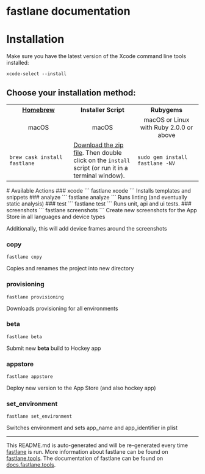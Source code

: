 fastlane documentation
================
# Installation

Make sure you have the latest version of the Xcode command line tools installed:

```
xcode-select --install
```

## Choose your installation method:

<table width="100%" >
<tr>
<th width="33%"><a href="http://brew.sh">Homebrew</a></td>
<th width="33%">Installer Script</td>
<th width="33%">Rubygems</td>
</tr>
<tr>
<td width="33%" align="center">macOS</td>
<td width="33%" align="center">macOS</td>
<td width="33%" align="center">macOS or Linux with Ruby 2.0.0 or above</td>
</tr>
<tr>
<td width="33%"><code>brew cask install fastlane</code></td>
<td width="33%"><a href="https://download.fastlane.tools/fastlane.zip">Download the zip file</a>. Then double click on the <code>install</code> script (or run it in a terminal window).</td>
<td width="33%"><code>sudo gem install fastlane -NV</code></td>
</tr>
</table>
# Available Actions
### xcode
```
fastlane xcode
```
Installs templates and snippets 
### analyze
```
fastlane analyze
```
Runs linting (and eventually static analysis)
### test
```
fastlane test
```
Runs unit, api and ui tests.
### screenshots
```
fastlane screenshots
```
Create new screenshots for the App Store in all languages and device types

Additionally, this will add device frames around the screenshots
### copy
```
fastlane copy
```
Copies and renames the project into new directory
### provisioning
```
fastlane provisioning
```
Downloads provisioning for all environments
### beta
```
fastlane beta
```
Submit new **beta** build to Hockey app
### appstore
```
fastlane appstore
```
Deploy new version to the App Store (and also hockey app)
### set_environment
```
fastlane set_environment
```
Switches environment and sets app_name and app_identifier in plist

----

This README.md is auto-generated and will be re-generated every time [fastlane](https://fastlane.tools) is run.
More information about fastlane can be found on [fastlane.tools](https://fastlane.tools).
The documentation of fastlane can be found on [docs.fastlane.tools](https://docs.fastlane.tools).
